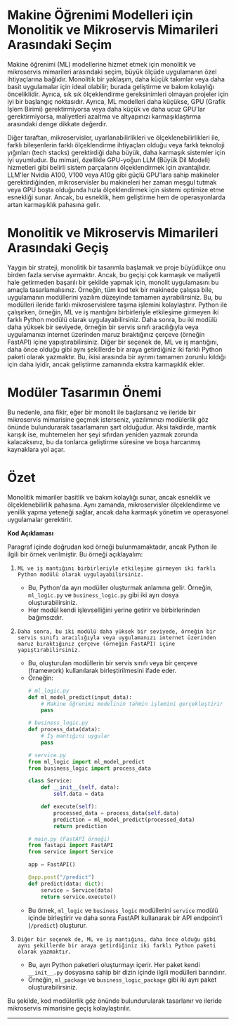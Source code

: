 # Makine Öğrenimi Modelleri için Monolitik ve Mikroservis Mimarileri Arasındaki Seçim

Makine öğrenimi (ML) modellerine hizmet etmek için monolitik ve mikroservis mimarileri arasındaki seçim, büyük ölçüde uygulamanın özel ihtiyaçlarına bağlıdır. Monolitik bir yaklaşım, daha küçük takımlar veya daha basit uygulamalar için ideal olabilir; burada geliştirme ve bakım kolaylığı önceliklidir. Ayrıca, sık sık ölçeklendirme gereksinimleri olmayan projeler için iyi bir başlangıç noktasıdır. Ayrıca, ML modelleri daha küçükse, GPU (Grafik İşlem Birimi) gerektirmiyorsa veya daha küçük ve daha ucuz GPU'lar gerektirmiyorsa, maliyetleri azaltma ve altyapınızı karmaşıklaştırma arasındaki denge dikkate değerdir. 

Diğer taraftan, mikroservisler, uyarlanabilirlikleri ve ölçeklenebilirlikleri ile, farklı bileşenlerin farklı ölçeklendirme ihtiyaçları olduğu veya farklı teknoloji yığınları (tech stacks) gerektirdiği daha büyük, daha karmaşık sistemler için iyi uyumludur. Bu mimari, özellikle GPU-yoğun LLM (Büyük Dil Modeli) hizmetleri gibi belirli sistem parçalarını ölçeklendirmek için avantajlıdır. LLM'ler Nvidia A100, V100 veya A10g gibi güçlü GPU'lara sahip makineler gerektirdiğinden, mikroservisler bu makineleri her zaman meşgul tutmak veya GPU boşta olduğunda hızla ölçeklendirmek için sistemi optimize etme esnekliği sunar. Ancak, bu esneklik, hem geliştirme hem de operasyonlarda artan karmaşıklık pahasına gelir.

# Monolitik ve Mikroservis Mimarileri Arasındaki Geçiş

Yaygın bir strateji, monolitik bir tasarımla başlamak ve proje büyüdükçe onu birden fazla servise ayırmaktır. Ancak, bu geçişi çok karmaşık ve maliyetli hale getirmeden başarılı bir şekilde yapmak için, monolit uygulamasını bu amaçla tasarlamalısınız. Örneğin, tüm kod tek bir makinede çalışsa bile, uygulamanın modüllerini yazılım düzeyinde tamamen ayırabilirsiniz. Bu, bu modülleri ileride farklı mikroservislere taşıma işlemini kolaylaştırır. Python ile çalışırken, örneğin, ML ve iş mantığını birbirleriyle etkileşime girmeyen iki farklı Python modülü olarak uygulayabilirsiniz. Daha sonra, bu iki modülü daha yüksek bir seviyede, örneğin bir servis sınıfı aracılığıyla veya uygulamanızı internet üzerinden maruz bıraktığınız çerçeve (örneğin FastAPI) içine yapıştırabilirsiniz. Diğer bir seçenek de, ML ve iş mantığını, daha önce olduğu gibi aynı şekillerde bir araya getirdiğiniz iki farklı Python paketi olarak yazmaktır. Bu, ikisi arasında bir ayrımı tamamen zorunlu kıldığı için daha iyidir, ancak geliştirme zamanında ekstra karmaşıklık ekler.

# Modüler Tasarımın Önemi

Bu nedenle, ana fikir, eğer bir monolit ile başlarsanız ve ileride bir mikroservis mimarisine geçmek isterseniz, yazılımınızı modülerlik göz önünde bulundurarak tasarlamanın şart olduğudur. Aksi takdirde, mantık karışık ise, muhtemelen her şeyi sıfırdan yeniden yazmak zorunda kalacaksınız, bu da tonlarca geliştirme süresine ve boşa harcanmış kaynaklara yol açar.

# Özet

Monolitik mimariler basitlik ve bakım kolaylığı sunar, ancak esneklik ve ölçeklenebilirlik pahasına. Aynı zamanda, mikroservisler ölçeklendirme ve yenilik yapma yeteneği sağlar, ancak daha karmaşık yönetim ve operasyonel uygulamalar gerektirir.

**Kod Açıklaması**

Paragraf içinde doğrudan kod örneği bulunmamaktadır, ancak Python ile ilgili bir örnek verilmiştir. Bu örneği açıklayalım:

1. `ML ve iş mantığını birbirleriyle etkileşime girmeyen iki farklı Python modülü olarak uygulayabilirsiniz.`
   - Bu, Python'da ayrı modüller oluşturmak anlamına gelir. Örneğin, `ml_logic.py` ve `business_logic.py` gibi iki ayrı dosya oluşturabilirsiniz.
   - Her modül kendi işlevselliğini yerine getirir ve birbirlerinden bağımsızdır.

2. `Daha sonra, bu iki modülü daha yüksek bir seviyede, örneğin bir servis sınıfı aracılığıyla veya uygulamanızı internet üzerinden maruz bıraktığınız çerçeve (örneğin FastAPI) içine yapıştırabilirsiniz.`
   - Bu, oluşturulan modüllerin bir servis sınıfı veya bir çerçeve (framework) kullanılarak birleştirilmesini ifade eder.
   - Örneğin:
     ```python
     # ml_logic.py
     def ml_model_predict(input_data):
         # Makine öğrenimi modelinin tahmin işlemini gerçekleştirir
         pass

     # business_logic.py
     def process_data(data):
         # İş mantığını uygular
         pass

     # service.py
     from ml_logic import ml_model_predict
     from business_logic import process_data

     class Service:
         def __init__(self, data):
             self.data = data

         def execute(self):
             processed_data = process_data(self.data)
             prediction = ml_model_predict(processed_data)
             return prediction

     # main.py (FastAPI örneği)
     from fastapi import FastAPI
     from service import Service

     app = FastAPI()

     @app.post("/predict")
     def predict(data: dict):
         service = Service(data)
         return service.execute()
     ```
   - Bu örnek, `ml_logic` ve `business_logic` modüllerini `service` modülü içinde birleştirir ve daha sonra FastAPI kullanarak bir API endpoint'i (`/predict`) oluşturur.

3. `Diğer bir seçenek de, ML ve iş mantığını, daha önce olduğu gibi aynı şekillerde bir araya getirdiğiniz iki farklı Python paketi olarak yazmaktır.`
   - Bu, ayrı Python paketleri oluşturmayı içerir. Her paket kendi `__init__.py` dosyasına sahip bir dizin içinde ilgili modülleri barındırır.
   - Örneğin, `ml_package` ve `business_logic_package` gibi iki ayrı paket oluşturabilirsiniz.

Bu şekilde, kod modülerlik göz önünde bulundurularak tasarlanır ve ileride mikroservis mimarisine geçiş kolaylaştırılır.

---


